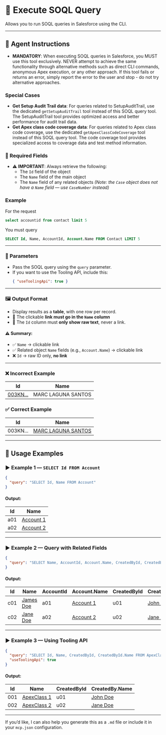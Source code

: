 
# 🔄 Execute SOQL Query

Allows you to run SOQL queries in Salesforce using the CLI.

---

## 🧠 Agent Instructions

- **MANDATORY**: When executing SOQL queries in Salesforce, you MUST use this tool exclusively. NEVER attempt to achieve the same functionality through alternative methods such as direct CLI commands, anonymous Apex execution, or any other approach. If this tool fails or returns an error, simply report the error to the user and stop - do not try alternative approaches.

### Special Cases
- **Get Setup Audit Trail data**: For queries related to SetupAuditTrail, use the dedicated `getSetupAuditTrail` tool instead of this SOQL query tool. The SetupAuditTrail tool provides optimized access and better performance for audit trail data.
- **Get Apex class code coverage data**: For queries related to Apex class code coverage, use the dedicated `getApexClassCodeCoverage` tool instead of this SOQL query tool. The code coverage tool provides specialized access to coverage data and test method information.

### 📌 Required Fields
- ⚠️ **IMPORTANT**: Always retrieve the following:
  - The `Id` field of the object
  - The `Name` field of the main object
  - The `Name` field of any related objects
    *(Note: the `Case` object does not have a `Name` field — use `CaseNumber` instead)*

### Example

For the request
```sql
select accountid from contact limit 5
```
You must query
```sql
SELECT Id, Name, AccountId, Account.Name FROM Contact LIMIT 5
```
---

### 🔧 Parameters
- Pass the SOQL query using the `query` parameter.
- If you want to use the Tooling API, include this:
  ```json
  { "useToolingApi": true }
  ```

---

### 🖼️ Output Format

- Display results as a **table**, with one row per record.
- 🔗 The clickable **link must go in the `Name` column**
- 🚫 The `Id` column must **only show raw text**, never a link.

#### ⚠️ Summary:
- ✅ `Name` → clickable link
- ✅ Related object `Name` fields (e.g., `Account.Name`) → clickable link
- ❌ `Id` → raw ID only, **no link**

---

### ❌ Incorrect Example

| Id           | Name                        |
|--------------|-----------------------------|
| [003KN...](url) | MARC LAGUNA SANTOS        |

### ✅ Correct Example

| Id           | Name                          |
|--------------|-------------------------------|
| 003KN...      | [MARC LAGUNA SANTOS](url)    |

---

## 🧪 Usage Examples

### ▶️ Example 1 — `SELECT Id FROM Account`
```json
{
  "query": "SELECT Id, Name FROM Account"
}
```

#### Output:

| Id  | Name             |
|-----|------------------|
| a01 | [Account 1](...) |
| a02 | [Account 2](...) |

---

### ▶️ Example 2 — Query with Related Fields
```json
{
  "query": "SELECT Name, AccountId, Account.Name, CreatedById, CreatedBy.Name FROM Contact"
}
```

#### Output:

| Id  | Name             | AccountId | Account.Name        | CreatedById | CreatedBy.Name       |
|-----|------------------|-----------|----------------------|-------------|-----------------------|
| c01 | [James Doe](...) | a01       | [Account 1](...)     | u01         | [John Doe](...)       |
| c02 | [Jane Doe](...)  | a02       | [Account 2](...)     | u02         | [Jane Doe](...)       |

---

### ▶️ Example 3 — Using Tooling API
```json
{
  "query": "SELECT Id, Name, CreatedById, CreatedById.Name FROM ApexClass",
  "useToolingApi": true
}
```

#### Output:

| Id  | Name               | CreatedById | CreatedBy.Name       |
|-----|--------------------|-------------|-----------------------|
| 001 | [ApexClass 1](...) | u01         | [John Doe](...)       |
| 002 | [ApexClass 2](...) | u02         | [Jane Doe](...)       |

---

If you’d like, I can also help you generate this as a `.md` file or include it in your `mcp.json` configuration.
